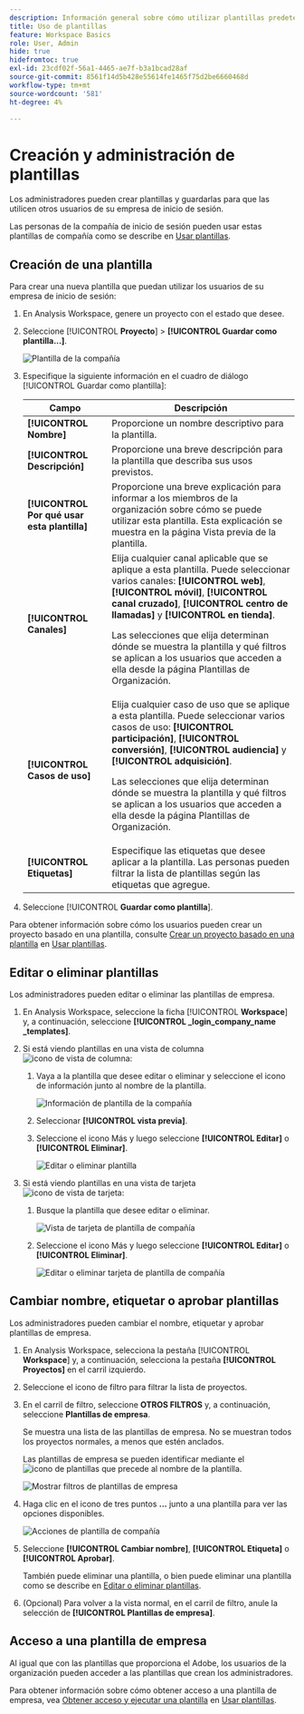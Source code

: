 ```yaml
---
description: Información general sobre cómo utilizar plantillas predeterminadas en Analysis Workspace.
title: Uso de plantillas
feature: Workspace Basics
role: User, Admin
hide: true
hidefromtoc: true
exl-id: 23cdf02f-56a1-4465-ae7f-b3a1bcad28af
source-git-commit: 8561f14d5b428e55614fe1465f75d2be6660468d
workflow-type: tm+mt
source-wordcount: '581'
ht-degree: 4%

---
```


# Creación y administración de plantillas

Los administradores pueden crear plantillas y guardarlas para que las utilicen otros usuarios de su empresa de inicio de sesión.

Las personas de la compañía de inicio de sesión pueden usar estas plantillas de compañía como se describe en [Usar plantillas](/help/analysis-workspace/templates/use-templates.md).

## Creación de una plantilla

Para crear una nueva plantilla que puedan utilizar los usuarios de su empresa de inicio de sesión:

1. En Analysis Workspace, genere un proyecto con el estado que desee.

1. Seleccione [!UICONTROL **Proyecto**] > **[!UICONTROL Guardar como plantilla...]**.

   ![Plantilla de la compañía](assets/company-template-save.png)

1. Especifique la siguiente información en el cuadro de diálogo [!UICONTROL Guardar como plantilla]:

   | Campo | Descripción |
   |---------|----------|
   | **[!UICONTROL Nombre]** | Proporcione un nombre descriptivo para la plantilla. |
   | **[!UICONTROL Descripción]** | Proporcione una breve descripción para la plantilla que describa sus usos previstos. |
   | **[!UICONTROL Por qué usar esta plantilla]** | Proporcione una breve explicación para informar a los miembros de la organización sobre cómo se puede utilizar esta plantilla. Esta explicación se muestra en la página Vista previa de la plantilla. |
   | **[!UICONTROL Canales]** | Elija cualquier canal aplicable que se aplique a esta plantilla. Puede seleccionar varios canales: **[!UICONTROL web]**, **[!UICONTROL móvil]**, **[!UICONTROL canal cruzado]**, **[!UICONTROL centro de llamadas]** y **[!UICONTROL en tienda]**.<p>Las selecciones que elija determinan dónde se muestra la plantilla y qué filtros se aplican a los usuarios que acceden a ella desde la página Plantillas de Organización.</p> |
   | **[!UICONTROL Casos de uso]** | Elija cualquier caso de uso que se aplique a esta plantilla. Puede seleccionar varios casos de uso: **[!UICONTROL participación]**, **[!UICONTROL conversión]**, **[!UICONTROL audiencia]** y **[!UICONTROL adquisición]**. <p>Las selecciones que elija determinan dónde se muestra la plantilla y qué filtros se aplican a los usuarios que acceden a ella desde la página Plantillas de Organización.</p> |
   | **[!UICONTROL Etiquetas]** | Especifique las etiquetas que desee aplicar a la plantilla. Las personas pueden filtrar la lista de plantillas según las etiquetas que agregue. |

1. Seleccione [!UICONTROL **Guardar como plantilla**].

Para obtener información sobre cómo los usuarios pueden crear un proyecto basado en una plantilla, consulte [Crear un proyecto basado en una plantilla](/help/analysis-workspace/templates/use-templates.md#create-a-project-based-on-a-template) en [Usar plantillas](/help/analysis-workspace/templates/use-templates.md).

## Editar o eliminar plantillas

Los administradores pueden editar o eliminar las plantillas de empresa.

1. En Analysis Workspace, seleccione la ficha [!UICONTROL **Workspace**] y, a continuación, seleccione **[!UICONTROL _login_company_name _templates]**.

1. Si está viendo plantillas en una vista de columna ![icono de vista de columna](assets/column-view-icon.png):

   1. Vaya a la plantilla que desee editar o eliminar y seleccione el icono de información junto al nombre de la plantilla.

      ![Información de plantilla de la compañía](assets/company-template-info.png)

   1. Seleccionar **[!UICONTROL vista previa]**.

   1. Seleccione el icono Más y luego seleccione **[!UICONTROL Editar]** o **[!UICONTROL Eliminar]**.

      ![Editar o eliminar plantilla](assets/company-template-edit-delete.png)

1. Si está viendo plantillas en una vista de tarjeta ![icono de vista de tarjeta](assets/card-view-icon.png):

   1. Busque la plantilla que desee editar o eliminar.

      ![Vista de tarjeta de plantilla de compañía](assets/company-template-cards.png)

   1. Seleccione el icono Más y luego seleccione **[!UICONTROL Editar]** o **[!UICONTROL Eliminar]**.

      ![Editar o eliminar tarjeta de plantilla de compañía](assets/company-template-card-edit-delete.png)

## Cambiar nombre, etiquetar o aprobar plantillas

Los administradores pueden cambiar el nombre, etiquetar y aprobar plantillas de empresa.

1. En Analysis Workspace, selecciona la pestaña [!UICONTROL **Workspace**] y, a continuación, selecciona la pestaña **[!UICONTROL Proyectos]** en el carril izquierdo.

1. Seleccione el icono de filtro para filtrar la lista de proyectos.

1. En el carril de filtro, seleccione **OTROS FILTROS** y, a continuación, seleccione **Plantillas de empresa**.

   Se muestra una lista de las plantillas de empresa. No se muestran todos los proyectos normales, a menos que estén anclados.

   Las plantillas de empresa se pueden identificar mediante el ![icono de plantillas](https://spectrum.adobe.com/static/icons/workflow_18/Smock_FileTemplate_18_N.svg) que precede al nombre de la plantilla.

   ![Mostrar filtros de plantillas de empresa](assets/company-templates-filter.png)

1. Haga clic en el icono de tres puntos **...** junto a una plantilla para ver las opciones disponibles.

   ![Acciones de plantilla de compañía](assets/company-templates-actions.png)

1. Seleccione **[!UICONTROL Cambiar nombre]**, **[!UICONTROL Etiqueta]** o **[!UICONTROL Aprobar]**.

   También puede eliminar una plantilla, o bien puede eliminar una plantilla como se describe en [Editar o eliminar plantillas](#edit-or-delete-templates).

1. (Opcional) Para volver a la vista normal, en el carril de filtro, anule la selección de **[!UICONTROL Plantillas de empresa]**.

## Acceso a una plantilla de empresa

Al igual que con las plantillas que proporciona el Adobe, los usuarios de la organización pueden acceder a las plantillas que crean los administradores.

Para obtener información sobre cómo obtener acceso a una plantilla de empresa, vea [Obtener acceso y ejecutar una plantilla](/help/analysis-workspace/templates/use-templates.md#access-and-run-a-template) en [Usar plantillas](/help/analysis-workspace/templates/use-templates.md).

